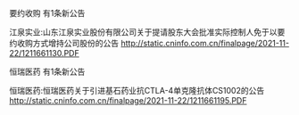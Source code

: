 要约收购 有1条新公告 

江泉实业:山东江泉实业股份有限公司关于提请股东大会批准实际控制人免于以要约收购方式增持公司股份的公告 http://static.cninfo.com.cn/finalpage/2021-11-22/1211661130.PDF 

恒瑞医药 有1条新公告 

恒瑞医药:恒瑞医药关于引进基石药业抗CTLA-4单克隆抗体CS1002的公告 http://static.cninfo.com.cn/finalpage/2021-11-22/1211661195.PDF 

